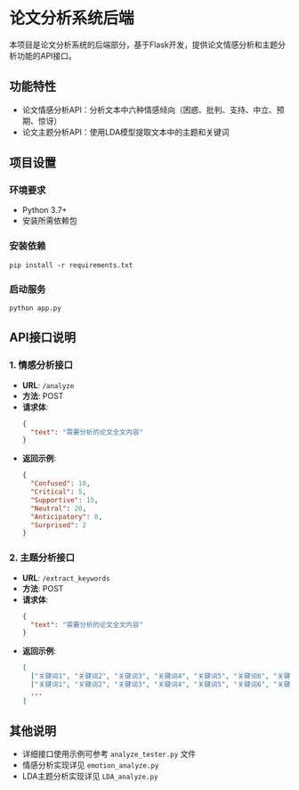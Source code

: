 # 论文分析系统后端

本项目是论文分析系统的后端部分，基于Flask开发，提供论文情感分析和主题分析功能的API接口。

## 功能特性

- 论文情感分析API：分析文本中六种情感倾向（困惑、批判、支持、中立、预期、惊讶）
- 论文主题分析API：使用LDA模型提取文本中的主题和关键词

## 项目设置

### 环境要求
- Python 3.7+
- 安装所需依赖包

### 安装依赖
```
pip install -r requirements.txt
```

### 启动服务
```
python app.py
```

## API接口说明

### 1. 情感分析接口

- **URL**: `/analyze`
- **方法**: POST
- **请求体**:
  ```json
  {
    "text": "需要分析的论文全文内容"
  }
  ```
- **返回示例**:
  ```json
  {
    "Confused": 10,
    "Critical": 5,
    "Supportive": 15,
    "Neutral": 20,
    "Anticipatory": 8,
    "Surprised": 2
  }
  ```

### 2. 主题分析接口

- **URL**: `/extract_keywords`
- **方法**: POST
- **请求体**:
  ```json
  {
    "text": "需要分析的论文全文内容"
  }
  ```
- **返回示例**:
  ```json
  [
    ["关键词1", "关键词2", "关键词3", "关键词4", "关键词5", "关键词6", "关键词7", "关键词8", "关键词9", "关键词10"],
    ["关键词1", "关键词2", "关键词3", "关键词4", "关键词5", "关键词6", "关键词7", "关键词8", "关键词9", "关键词10"],
    ...
  ]
  ```

## 其他说明

- 详细接口使用示例可参考 `analyze_tester.py` 文件
- 情感分析实现详见 `emotion_analyze.py`
- LDA主题分析实现详见 `LDA_analyze.py`

